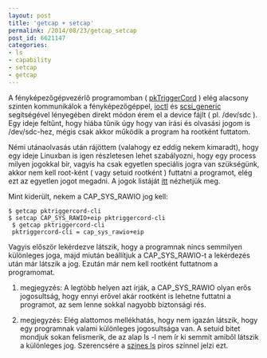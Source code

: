 ```yaml
---
layout: post
title: 'getcap + setcap'
permalink: /2014/08/23/getcap_setcap
post_id: 6621147
categories: 
- ls
- capability
- setcap
- getcap
---
```


A fényképezőgépvezérlő programomban ( 
[pkTriggerCord](http://pktriggercord.sourceforge.net/) ) elég alacsony szinten kommunikálok a fényképezőgéppel, 
[ioctl](http://en.wikipedia.org/wiki/Ioctl) és 
[scsi_generic](http://sg.danny.cz/sg/) segítségével lényegében direkt módon érem el a device fájlt ( pl. /dev/sdc ). Egy ideje feltűnt, hogy hiába tűnik úgy hogy van írási és olvasási jogom is /dev/sdc-hez, mégis csak akkor működik a program ha rootként futtatom.

Némi utánaolvasás után rájöttem (valahogy ez eddig nekem kimaradt), hogy egy ideje Linuxban is igen részletesen lehet szabályozni, hogy egy process milyen jogokkal bír, vagyis ha csak egyetlen speciális jogra van szükségünk, akkor nem kell root-ként ( vagy setuid rootként ) futtatni a programot, elég ezt az egyetlen jogot megadni. A jogok listáját 
[itt](http://linux.die.net/man/7/capabilities) nézhetjük meg.

Mint kiderült, nekem a CAP_SYS_RAWIO jog kell:

```
$ getcap pktriggercord-cli
$ setcap CAP_SYS_RAWIO+eip pktriggercord-cli
 $ getcap pktriggercord-cli
 pktriggercord-cli = cap_sys_rawio+eip
```

Vagyis először lekérdezve látszik, hogy a programnak nincs semmilyen különleges joga, majd miután beállítjuk a CAP_SYS_RAWIO-t a lekérdezés után már látszik a jog. Ezután már nem kell rootként futtatnom a programomat.

1. megjegyzés: A legtöbb helyen azt írják, a CAP_SYS_RAWIO olyan erős jogosultság, hogy ennyi erővel akár rootként is lehetne futtatni a programot, az sem lenne sokkal nagyobb biztonsági rés.

2. megjegyzés: Elég alattomos mellékhatás, hogy nem igazán látszik, hogy egy programnak valami különleges jogosultsága van. A setuid bitet mondjuk sokan felismerik, de az alap ls -l nem ír ki semmit amiből látszik a különleges jog. Szerencsére a 
[színes ls](http://commandline.blog.hu/2014/08/20/ls_szinek) piros színnel jelzi ezt.